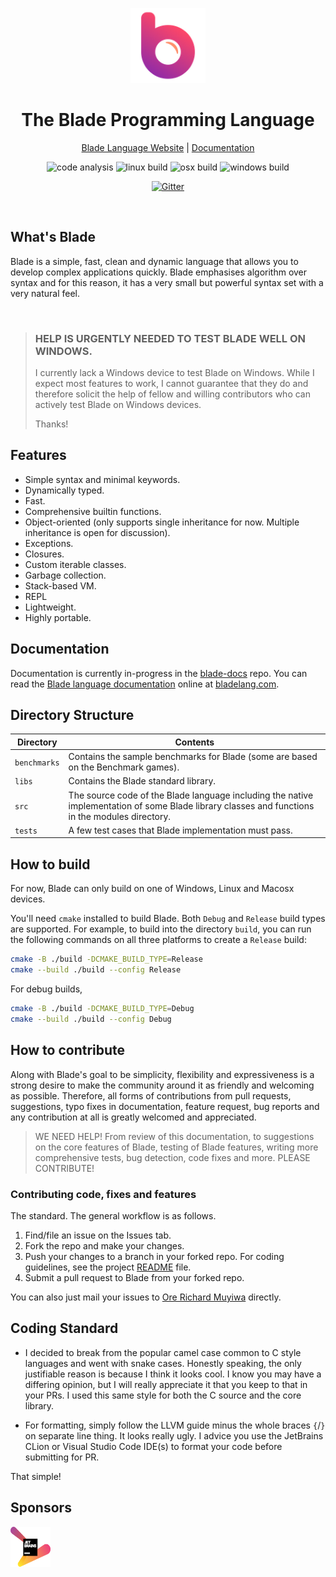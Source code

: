 <div align="center">
<p>
    <img width="120" src="./blade-icon.png?sanitize=true">
</p>
<h1>The Blade Programming Language</h1>

[Blade Language Website](https://bladelang.com) |
[Documentation](https://bladelang.com)

<div>

![code analysis](https://github.com/blade-lang/blade/actions/workflows/codeql.yml/badge.svg)
![linux build](https://github.com/blade-lang/blade/actions/workflows/linux-build.yml/badge.svg)
![osx build](https://github.com/blade-lang/blade/actions/workflows/osx-build.yml/badge.svg)
![windows build](https://github.com/blade-lang/blade/actions/workflows/windows-build.yml/badge.svg)

[![Gitter](https://badges.gitter.im/blade-lang/community.svg)](https://gitter.im/blade-lang/community?utm_source=badge&utm_medium=badge&utm_campaign=pr-badge)

</div>

</div>

<br>

## What's Blade

Blade is a simple, fast, clean and dynamic language that allows you to develop complex applications 
quickly. Blade emphasises algorithm over syntax and for this reason, it has a very small but powerful 
syntax set with a very natural feel.

<br>

> ### HELP IS URGENTLY NEEDED TO TEST BLADE WELL ON WINDOWS.
> I currently lack a Windows device to test Blade on Windows.
> While I expect most features to work, I cannot guarantee that they do
> and therefore solicit the help of fellow and willing contributors who
> can actively test Blade on Windows devices.
> 
> Thanks!


## Features

- Simple syntax and minimal keywords.
- Dynamically typed.
- Fast.
- Comprehensive builtin functions.
- Object-oriented (only supports single inheritance for now.
  Multiple inheritance is open for discussion).
- Exceptions.
- Closures.
- Custom iterable classes.
- Garbage collection.
- Stack-based VM.
- REPL
- Lightweight.
- Highly portable.


## Documentation

Documentation is currently in-progress in the [blade-docs](https://github.com/blade-lang/blade-docs) repo.
You can read the [Blade language documentation](https://bladelang.com) online at [bladelang.com](https://bladelang.com).



## Directory Structure

| Directory | Contents 
|-----------|----------
| `benchmarks` | Contains the sample benchmarks for Blade (some are based on the Benchmark games).
| `libs` | Contains the Blade standard library.
| `src` | The source code of the Blade language including the native implementation of some Blade library classes and functions in the modules directory.
| `tests` | A few test cases that Blade implementation must pass.



## How to build

For now, Blade can only build on one of Windows, Linux and Macosx devices.

You'll need `cmake` installed to build Blade. Both `Debug` and `Release` 
build types are supported.
For example, to build into the directory `build`, you can run the following 
commands on all three platforms to create a `Release` build:

```bash
cmake -B ./build -DCMAKE_BUILD_TYPE=Release
cmake --build ./build --config Release
```

For debug builds, 

```bash
cmake -B ./build -DCMAKE_BUILD_TYPE=Debug
cmake --build ./build --config Debug
```

## How to contribute

Along with Blade's goal to be simplicity, flexibility and expressiveness is a strong desire to make the community around it as friendly and welcoming as possible. Therefore, all forms of contributions from pull requests, suggestions, typo fixes in documentation, feature request, bug reports and any contribution at all is greatly welcomed and appreciated.

> WE NEED HELP! From review of this documentation, to suggestions on the core features of Blade,
testing of Blade features, writing more comprehensive tests, bug detection, code fixes and more.
PLEASE CONTRIBUTE!

### Contributing code, fixes and features

The standard. The general workflow is as follows.

1. Find/file an issue on the Issues tab.
2. Fork the repo and make your changes.
3. Push your changes to a branch in your forked repo. For coding guidelines, see the project [README](https://github.com/blade-lang/blade/blob/main/README.md) file.
4. Submit a pull request to Blade from your forked repo.

You can also just mail your issues to [Ore Richard Muyiwa](mailto:eqliqandfriends@gmail.com) directly.


## Coding Standard

-   I decided to break from the popular camel case common to C style
    languages and went with snake cases. Honestly speaking, the only
    justifiable reason is because I think it looks cool. I know you
    may have a differing opinion, but I will really appreciate it
    that you keep to that in your PRs. I used this same style for both
    the C source and the core library.
    
    
-   For formatting, simply follow the LLVM guide minus the whole
    braces `{`/`}` on separate line thing. It looks really ugly.
    I advice you use the JetBrains CLion or Visual Studio Code
    IDE(s) to format your code before submitting for PR.
    
That simple!


## Sponsors

[comment]: <> (![JetBrains Logo]&#40;jetbrains.png&#41;)

<img src="./jetbrains.png" width="64" height="64" alt="JetBrains Logo"/>

